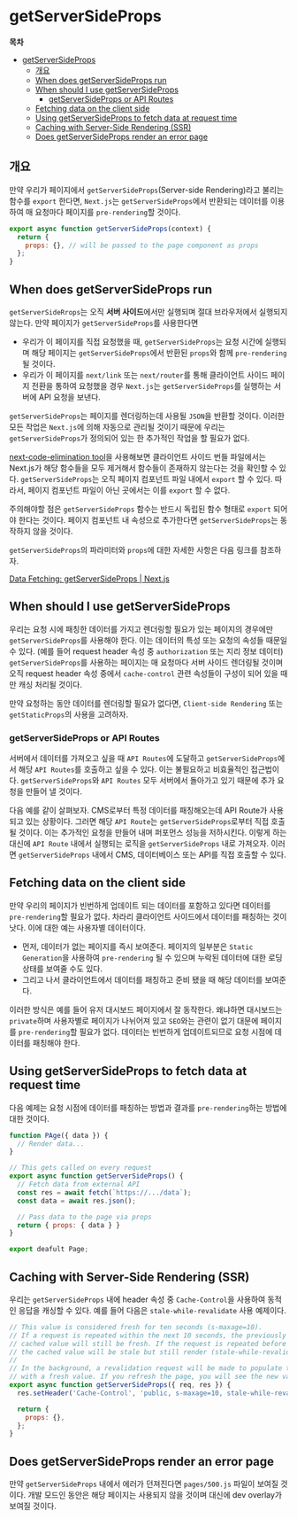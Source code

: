 # getServerSideProps

**목차**

- [getServerSideProps](#getserversideprops)
  - [개요](#개요)
  - [When does getServerSideProps run](#when-does-getserversideprops-run)
  - [When should I use getServerSideProps](#when-should-i-use-getserversideprops)
    - [getServerSideProps or API Routes](#getserversideprops-or-api-routes)
  - [Fetching data on the client side](#fetching-data-on-the-client-side)
  - [Using getServerSideProps to fetch data at request time](#using-getserversideprops-to-fetch-data-at-request-time)
  - [Caching with Server-Side Rendering (SSR)](#caching-with-server-side-rendering-ssr)
  - [Does getServerSideProps render an error page](#does-getserversideprops-render-an-error-page)

## 개요

만약 우리가 페이지에서 `getServerSideProps`(Server-side Rendering)라고 불리는 함수를 `export` 한다면, `Next.js`는 `getServerSideProps`에서 반환되는 데이터를 이용하여 매 요청마다 페이지를 `pre-rendering`할 것이다.

```jsx
export async function getServerSideProps(context) {
  return {
    props: {}, // will be passed to the page component as props
  };
}
```

## When does getServerSideProps run

`getServerSideRrops`는 오직 **서버 사이드**에서만 실행되며 절대 브라우저에서 실행되지 않는다. 만약 페이지가 `getServerSideProps`를 사용한다면

- 우리가 이 페이지를 직접 요청했을 때, `getServerSideProps`는 요청 시간에 실행되며 해당 페이지는 `getServerSideProps`에서 반환된 `props`와 함께 `pre-rendering` 될 것이다.
- 우리가 이 페이지를 `next/link` 또는 `next/router`를 통해 클라이언트 사이드 페이지 전환을 통하여 요청했을 경우 `Next.js`는 `getServerSideProps`를 실행하는 서버에 API 요청을 보낸다.

`getServerSideProps`는 페이지를 렌더링하는데 사용될 `JSON`을 반환할 것이다. 이러한 모든 작업은 `Next.js`에 의해 자동으로 관리될 것이기 때문에 우리는 `getServerSideProps`가 정의되어 있는 한 추가적인 작업을 할 필요가 없다.

[next-code-elimination tool](https://next-code-elimination.vercel.app/)을 사용해보면 클라이언트 사이드 번들 파일에서는 Next.js가 해당 함수들을 모두 제거해서 함수들이 존재하지 않는다는 것을 확인할 수 있다.
`getServerSideProps`는 오직 페이지 컴포넌트 파일 내에서 `export` 할 수 있다. 따라서, 페이지 컴포넌트 파일이 아닌 곳에서는 이를 `export` 할 수 없다.

주의해야할 점은 `getServerSideProps` 함수는 반드시 독립된 함수 형태로 `export` 되어야 한다는 것이다. 페이지 컴포넌트 내 속성으로 추가한다면 `getServerSideProps`는 동작하지 않을 것이다.

`getServerSideProps`의 파라미터와 `props`에 대한 자세한 사항은 다음 링크를 참조하자.

[Data Fetching: getServerSideProps | Next.js](https://nextjs.org/docs/api-reference/data-fetching/get-server-side-props)

## When should I use getServerSideProps

우리는 요청 시에 패칭한 데이터를 가지고 렌더링할 필요가 있는 페이지의 경우에만 `getServerSideProps`를 사용해야 한다. 이는 데이터의 특성 또는 요청의 속성들 때문일 수 있다. (예를 들어 request header 속성 중 `authorization` 또는 지리 정보 데이터) `getServerSideProps`를 사용하는 페이지는 매 요청마다 서버 사이드 렌더링될 것이며 오직 request header 속성 중에서 `cache-control` 관련 속성들이 구성이 되어 있을 때만 캐싱 처리될 것이다.

만약 요청하는 동안 데이터를 렌더링할 필요가 없다면, `Client-side Rendering` 또는 `getStaticProps`의 사용을 고려하자.

### getServerSideProps or API Routes

서버에서 데이터를 가져오고 싶을 때 `API Routes`에 도달하고 `getServerSideProps`에서 해당 `API Routes`를 호출하고 싶을 수 있다. 이는 불필요하고 비효율적인 접근법이다. `getServerSideProps`와 `API Routes` 모두 서버에서 돌아가고 있기 때문에 추가 요청을 만들어 낼 것이다.

다음 예를 같이 살펴보자. CMS로부터 특정 데이터를 패칭해오는데 API Route가 사용되고 있는 상황이다. 그러면 해당 `API Route`는 `getServerSideProps`로부터 직접 호출될 것이다. 이는 추가적인 요청을 만들어 내며 퍼포먼스 성능을 저하시킨다. 이렇게 하는 대신에 `API Route` 내에서 실행되는 로직을 `getServerSideProps` 내로 가져오자. 이러면 `getServerSideProps` 내에서 CMS, 데이터베이스 또는 API를 직접 호출할 수 있다.

## Fetching data on the client side

만약 우리의 페이지가 빈번하게 업데이트 되는 데이터를 포함하고 있다면 데이터를 `pre-rendering`할 필요가 없다. 차라리 클라이언트 사이드에서 데이터를 패칭하는 것이 낫다. 이에 대한 예는 사용자별 데이터이다.

- 먼저, 데이터가 없는 페이지를 즉시 보여준다. 페이지의 일부분은 `Static Generation`을 사용하여 `pre-rendering` 될 수 있으며 누락된 데이터에 대한 로딩 상태를 보여줄 수도 있다.
- 그리고 나서 클라이언트에서 데이터를 패칭하고 준비 됐을 때 해당 데이터를 보여준다.

이러한 방식은 예를 들어 유저 대시보드 페이지에서 잘 동작한다. 왜냐하면 대시보드는 `private`하며 사용자별로 페이지가 나뉘어져 있고 `SEO`와는 관련이 없기 대문에 페이지를 `pre-rendering`할 필요가 없다. 데이터는 빈번하게 업데이트되므로 요청 시점에 데이터를 패칭해야 한다.

## Using getServerSideProps to fetch data at request time

다음 예제는 요청 시점에 데이터를 패칭하는 방법과 결과를 `pre-rendering`하는 방법에 대한 것이다.

```jsx
function PAge({ data }) {
  // Render data...
}

// This gets called on every request
export async function getServerSideProps() {
  // Fetch data from external API
  const res = await fetch(`https://.../data`);
  const data = await res.json();

  // Pass data to the page via props
  return { props: { data } }
}

export deafult Page;
```

## Caching with Server-Side Rendering (SSR)

우리는 `getServerSideProps` 내에 header 속성 중 `Cache-Control`을 사용하여 동적인 응답을 캐싱할 수 있다. 예를 들어 다음은 `stale-while-revalidate` 사용 예제이다.

```jsx
// This value is considered fresh for ten seconds (s-maxage=10).
// If a request is repeated within the next 10 seconds, the previously
// cached value will still be fresh. If the request is repeated before 59 seconds,
// the cached value will be stale but still render (stale-while-revalidate=59)
//
// In the background, a revalidation request will be made to populate the cache
// with a fresh value. If you refresh the page, you will see the new value.
export async function getServerSideProps({ req, res }) {
  res.setHeader('Cache-Control', 'public, s-maxage=10, stale-while-revalidate=59');

  return {
    props: {},
  };
}
```

## Does getServerSideProps render an error page

만약 `getServerSideProps` 내에서 에러가 던져진다면 `pages/500.js` 파일이 보여질 것이다. 개발 모드인 동안은 해당 페이지는 사용되지 않을 것이며 대신에 dev overlay가 보여질 것이다.
